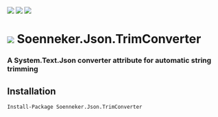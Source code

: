 [![](https://img.shields.io/nuget/v/Soenneker.Json.TrimConverter.svg?style=for-the-badge)](https://www.nuget.org/packages/Soenneker.Json.TrimConverter/)
[![](https://img.shields.io/github/actions/workflow/status/soenneker/soenneker.json.trimconverter/publish.yml?style=for-the-badge)](https://github.com/soenneker/soenneker.json.trimconverter/actions/workflows/publish.yml)
[![](https://img.shields.io/nuget/dt/Soenneker.Json.TrimConverter.svg?style=for-the-badge)](https://www.nuget.org/packages/Soenneker.Json.TrimConverter/)

# ![](https://user-images.githubusercontent.com/4441470/224455560-91ed3ee7-f510-4041-a8d2-3fc093025112.png) Soenneker.Json.TrimConverter
### A System.Text.Json converter attribute for automatic string trimming

## Installation

```
Install-Package Soenneker.Json.TrimConverter
```

